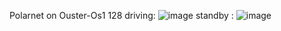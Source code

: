 
Polarnet on Ouster-Os1 128 driving:
![image](https://github.com/YonatanEr/final_project/assets/43711624/3f7ab29f-9d22-445a-9087-6c0de6c086fd)
standby : 
![image](https://github.com/YonatanEr/final_project/assets/43711624/520b5fa7-d4f9-47a2-8f67-6517b1784826)





